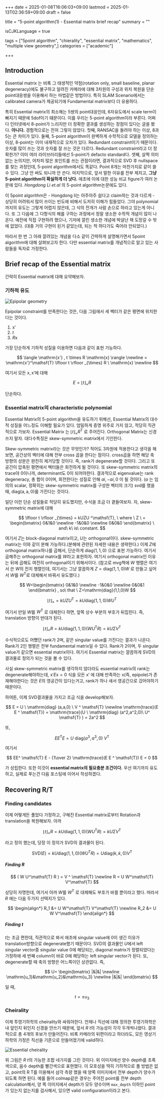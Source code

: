 +++
date = 2025-01-08T16:06:03+09:00
lastmod = 2025-01-13T02:36:59+09:00
draft = false

title = "5-point algorithm(1) - Essential matrix brief recap"
summary = ""

isCJKLanguage = true

tags = ["5point algorithm", "chierality", "essential matrix", "mathematics", "multiple view geometry",]
categories = ["academic"]

+++

## Introduction

Essential matrix 는 비록 그 태생적인 약점(rotation only, small baseline, planar degeneracy)에도 불구하고 알려진 카메라에 대해 3차원의 구성과 위치 복원을 단순 point대응쌍을 이용해서 하는 마법같은 방법이다. 특히 SLAM Scenario에서는 calibrated camera가 제공되기에 Fundamental matrix보다 더 유용하다.

특히 Essential matrix의 최소해는 5쌍의 point대응인데, 6자유도에서 scale term이 빠지기 때문에 5dof이기 떄문이다. 이를 우리는 5-point algorithm이라 부른다. 어쩌다 인터넷에서 8-point가 느리지만 더 정확한 결과를 생성하는 장점이 있다는 글을 봤다. **아니다.** 경험적으로는 전혀 그렇지 않았다. 첫째, RANSAC을 돌려야 하는 이상, 8과 5는 큰 차이가 있다. 둘째, 5-point algorithm이 완벽하게 수학적으로 모델을 정의하는 이상, 8-point는 이미 내재적으로 오차가 있다. Redundant constraint이기 때문이다. 숫자를 많이 쓰는 것과 숫자를 잘 쓰는 것은 다르다. Redundant constraint라고 더 정확한가? 이미 여러 라이브러리들에선 5-point가 defacto standard다. 셋째, 살짝 의미없는 논의지만, 어차피 많은 포인트를 쓰는 관점이라면, 결과적으로 SVD 후 nullspace를 찾는 과정인데, 5-point algorithm에서도 똑같다. Point 8개는 마찬가지로 같이 쓸 수 있다. 그냥 안 써도 되니까 안 쓴다. 마지막으로, 앞서 말한 이유를 전부 제치고, **그냥 5-point algorithm이 확실하게 더 낫다.** 애초에 이에 대한 성능 비교 figure가 여러 논문에 있다. *Hongdong Li et.al* 의 5-point algorithm논문에도 있다.

이 5point algorithm은 - Hongdong li는 아주아주 쉽다고 claim하는 것과 다르게 - 상당히 어려워서 많이 쓰이는 빈도에 비해서 도저히 이해가 힘들었다. 그야 polynomial까지의 유도는 그렇게 어렵지 않은데, 그 식의 전개가 사람 손으로 하라고 있는게 아니다. 또 그 다음에 그 다항식의 해를 구하는 과정에서 정말 생소한 수학적 개념이 많이 나온다. 예전에 직접 구현하려 했으나, 기저에 깔린 생소한 개념에 박살난 채 도망갈 수 밖에 없었다. (대충 거의 구현이 된거 같았는데, 되는 척 하다가도 죽어라 안되었다.)

따라서 한 번 그 아래 깔려있는 개념을 다소 같이 간략하게 설명해가면서 5point algorithm에 대해 살펴보고자 한다. 다만 essential matrix를 개념적으로 알고 있는 사람들을 독자로 가정한다.

## Brief recap of the Essential matrix

간략히 Essential matrix에 대해 요약해보자.

### 기하적 유도

![Epipolar geometry](epipolar-geometry.svg "Epipolar geometry")

Epipolar constraint를 만족한다는 것은, 다음 그림에서 세 벡터가 같은 평면에 위치한다는 것이다.
1. $\mathrm{x'}$
2. $t$
3. $R\mathrm{x}$

가장 단순하게 기하적 성질을 이용하면 다음과 같이 표현 가능하다.

$$
\langle \mathrm{x'} , t \times R \mathrm{x} \rangle
\newline
= \mathrm{x'}^\mathsf{T} \lfloor t \rfloor _{\times} R \ \mathrm{x}
\newline
$$

여기서 모든 $\mathrm{x, x'}$에 대해 

$$
E = \lfloor t \rfloor _{\times} R
$$

단순하다.

### Essential matrix의 characteristic polynomial

Essential Matrix의 5-point algorithm을 유도하기 위해선, Essential Matrix의 대수적 성질을 어느정도 이해할 필요가 있다. 엄밀하게 증명 위주로 가지 않고, 적당히 직관적으로 가보자. Essential Matrix 는 $\lfloor t \rfloor _{\times} R ^\mathsf{T}$ 로 주어진다. Orthogonal Matrix는 신경쓰지 말자. 대다수특징은 skew-symmetric matrix에서 기인한다. 

Skew-symmetric matrix라는 것은 무엇인가? 적어도 3차원에 적용한다고 생각을 해보면, 공간상의 벡터에 대해 전부 cross 곱을 한다는 점이다. cross곱을 하면 해당 축 방향의 성분은 완전히 제거당할 것이다. 즉, rank가 degenerate할 것이다. 그리고 또 공간이 압축된 평면에서 벡터들은 회전하게 될 것이다. 또 skew-symmetric matrix의 trace야 0이니까, determinant도 0이 되어야한다. 결과적으로 eigenvalue는 rank degeneracy, 총 합이 0이며, 회전한다는 성질로 인해 $ai, -ai, 0$ 이 될 것이다. ($a$ 는 임의의 scalar, 정확히는 skew-symmetric matrix를 구성한 벡터의 크기) svd를 했을 때, $\mathrm{diag(a,a,0)}$를 가진다는 것이다.

일단 이런 단순 성질들로 적당히 유도했지만, 수식을 조금 더 곁들여보자. 자, skew-symmetric matrix에 대해

$$
\lfloor t \rfloor _{\times} = kUZU ^\mathsf{T}, \ where \  Z \ =
\begin{bmatrix} 0&1&0 \newline -1&0&0 \newline 0&0&0 \end{bmatrix} \ and\ k\ is\ constant.
$$

여기서 $Z$는 block-diagonal matrix이고, $U$는 orthogonal이다. skew-symmetric matrix는 이와 같이 분해 가능하다.(분해에 관련된 자세한 내용은 생략한다.) 이제 $Z$에 orthogonal matrix하나를 곱해서, 단순하게 $\mathrm{diag}(1,1,0)$ 으로 표현 가능하다. 여기서 곱해주는 orthogonal matrix를 $W$라고 표현하자. 여기서 orthogonal matrix인 이유는 뒤에 곱해도 여전히 orthogonal이기 위해서이다. (참고로 mvg책에 $W$ 행렬은 여기서 쓴 $W$의 전치 행렬인데, 여기서는 그냥 깔끔하게 $Z=\mathrm{diag}(1,1,0)W$ 로 만들고 싶어서 $W$를 $W^\mathsf{T}$로 대체해서 바꿔서 유도했다.)

$$
W=\begin{bmatrix} 0&1&0 \newline -1&0&0 \newline 0&0&1 \end{bmatrix} , so\ that
\ Z=\mathrm{diag}(1,1,0)W
$$

$$
\lfloor t \rfloor _{\times} = k UZU^\mathsf{T} = k  U \mathrm{diag}(1,1,0) W U^\mathsf{T}
$$

여기서 만일 $W$를 $W^\mathsf{T}$ 로 대체한다 하면, 앞쪽 상수 부분의 부호가 뒤집힌다. 즉, translation 방향이 반대가 된다.

$$
\lfloor t \rfloor _{\times} R =k  U \mathrm{diag}(1,1,0) ( W U^\mathsf{T} R ) = k U \Sigma V ^ \mathsf{T}
$$

수식적으로도 어쨌던 rank가 2며, 같은 singular value를 가진다는 결과가 나온다. Rank가 2인 행렬은 전부 fundamental matrix일 수 있다. Rank가 2이며, 두 singular value가 같으면 essential matrix이다. 여기서 Essential matrix는 깔끔하게 SVD의 결과물로 정의가 되는 것을 볼 수 있다. 

사실 skew-symmetric matrix를 생각하지 않더라도 essential matrix의 rank는 degenerate해야하는데, $\mathrm{x}' E \mathrm{x} = 0$ 식을 모든 $\mathrm{x}'$ 에 대해 만족하는 $\mathrm{x}$(즉, epipole)가 존재해야한다는 것은 $E$의 영공간이 있다는거고, rank가 하나 새서 영공간으로 갔어야하기 때문이다.

하여튼, 이제 SVD결과물을 가지고 조금 식을 develop해보자.

$$
E = U \ \mathrm{diag} (a,a,0) \ V ^ \mathsf{T} \newline
\mathrm{trace}(E E ^ \mathsf{T}) = \mathrm{trace}(U \ \mathrm{diag} (a^2,a^2,0)\  U^ \mathsf{T} ) = 2a^2
$$

또,

$$
EE^ \mathsf{T} E = U \ \mathrm{diag} (a^3,a^3,0)\  V^ \mathsf{T} 
$$

여기서

$$
EE^ \mathsf{T} E - {1\over 2} \mathrm{trace}(E E ^ \mathsf{T}) E = 0
$$

가 성립한다. 또한 이것이 **essential matrix의 필요충분 조건이다.** 우선 여기까지 유도하고, 실제로 푸는건 다음 포스팅에 이어서 작성하겠다.

## Recovering R/T

### Finding candidates

이제 어떻게든 풀었다 가정하고, 구해진 Essential matrix로부터 Rotation과 translation을 복원해보자. 아까 

$$
\lfloor t \rfloor _{\times} R =k  U \mathrm{diag}(1,1,0) ( W U^\mathsf{T} R ) = k U \Sigma V ^ \mathsf{T}
$$

라고 정의 했는데, 당장 이 정의가 SVD의 결과물이 된다.

$$
\mathrm{SVD}(E) = k  U \mathrm{diag}(1,1,0) ( W U^\mathsf{T} R ) = U \mathrm{diag}(k,k,0)V ^ \mathsf{T}
$$

##### Finding R

$$
( W U^\mathsf{T} R ) = V ^ \mathsf{T} \newline
R = U W^\mathsf{T} V^\mathsf{T}
$$

상당히 자명한데, 여기서 아까 $W$를 $W^\mathsf{T}$ 로 대체해도 부호가 바뀔 뿐이라고 했다. 따라서 $R$ 에는 다음 두가지 선택지가 있다.

$$
\begin{align*}
R_1 &= U W^\mathsf{T} V^\mathsf{T} \newline
R_2 &= U W V^\mathsf{T}
\end{align*}
$$

##### Finding t

$t$는 조금 편한데, 직관적으로 봐서 애초에 singular value에 0이 생긴 이유가 translation방향으로 degenerate했기 때문이다. SVD의 결과물인 $U$에서 left singular vector중 singular value 0에 해당되는, diagonal matrix가 정렬되었다는 가정하에 세 번째 column이 바로 0에 해당하는 left singular vector가 된다. 또, degenerate할 때 축의 방향은 어느쪽이던 상관없다. 즉,

$$
U=
\begin{bmatrix}
|&|&| \newline \mathrm{u_1}&\mathrm{u_2}&\mathrm{u_3} \newline |&|&|
\end{bmatrix}
$$

일 때,

$$
t=\pm \mathrm{u}_3
$$

### Cheirality

이제 투영기하학의 cheirality와 싸워야한다. 언제나 직선에 대해 정의한 투영기하학은 내 앞인지 뒤인지 신경을 안쓰기 때문에, 앞서 $R$ $t$의 가능성이 각각 두개씩나왔다. 결과적으로 총 4개의 후보가 만들어진다. 비록 카메라의 뒤편이라고 하더라도, 모든 영상기하학의 가정은 직선을 기준으로 만들어졌기에 valid하다.

![Essential cheirality](essential-cheirality.svg "4 Possible solutions of Essential matrix decompose")

위 그림은 $R$ $t$의 가능한 조합 네가지를 그린 것이다. 위 이미지에선 양수 depth를 초록색으로, 음수 depth를 빨간색으로 표현했다. 이 모호성을 딱히 기하적으로 풀 방법은 없고, point의 R T를 이용해서 삼각 측량 했을 때 양쪽 이미지에서 전부 depth가 양수가 되도록 하면 된다. 예를 들어 colmap같은 경우는 주어진 point를 전부 depth calculation해서, 양 쪽 이미지에서 depth가 모두 양수이며 `max_depth` 이하인 point가 있는지 없는지를 검사해서, 있으면 valid configuration이라고 본다.